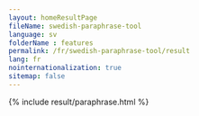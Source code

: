 ```yaml
---
layout: homeResultPage
fileName: swedish-paraphrase-tool
language: sv    
folderName : features
permalink: /fr/swedish-paraphrase-tool/result
lang: fr
nointernationalization: true
sitemap: false
---
```

{% include result/paraphrase.html %}

<script src="/js/result/paraprashing.js" data-foldername="{{page.folderName}}" data-lang="{{page.lang}}"></script>